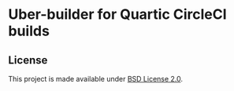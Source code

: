 # Uber-builder for Quartic CircleCI builds

## License

This project is made available under [BSD License 2.0](https://github.com/quartictech/uber-builder/blob/develop/LICENSE).
